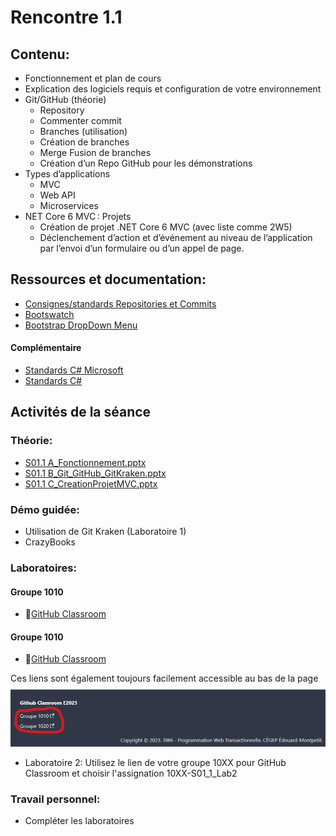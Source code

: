 # Rencontre 1.1

## Contenu: 
- Fonctionnement et plan de cours 
- Explication des logiciels requis et configuration de votre environnement 
- Git/GitHub (théorie)
  - Repository 
  - Commenter commit 
  - Branches (utilisation) 
  - Création de branches 
  - Merge Fusion de branches 
  - Création d’un Repo GitHub pour les démonstrations 
- Types d’applications
  - MVC 
  - Web API 
  - Microservices
- NET Core 6 MVC : Projets 
  - Création de projet .NET Core 6 MVC  (avec liste comme 2W5) 
  - Déclenchement d’action et d’événement au niveau de l’application par l’envoi d’un formulaire ou d’un appel de page.

## Ressources et documentation: 
- [Consignes/standards Repositories et Commits](https://info.cegepmontpetit.ca/git)
- [Bootswatch](https://bootswatch.com/)
- [Bootstrap DropDown Menu](https://getbootstrap.com/docs/5.0)

#### Complémentaire 
- [Standards C# Microsoft](https://docs.microsoft.com/en-us/dotnet/csharp/programming-guide/inside-a-program/coding-conventions)
- [Standards C#](https://github.com/ktaranov/naming-convention/blob/master/C%23%20Coding%20Standards%20and%20Naming%20Conventions.md)

## Activités de la séance

### Théorie:
- [S01.1 A_Fonctionnement.pptx](https://cegepedouardmontpetit-my.sharepoint.com/:p:/r/personal/valerie_turgeon_cegepmontpetit_ca/Documents/Site_3W6_Partage/01.1_Intro_GitKraken/S01A_Fonctionnement.pptx?d=w371cbcb780ee4e9981c436d9efbf5d19&csf=1&web=1&e=IH8QWc)
- [S01.1 B_Git_GitHub_GitKraken.pptx](https://cegepedouardmontpetit-my.sharepoint.com/:p:/r/personal/valerie_turgeon_cegepmontpetit_ca/Documents/Site_3W6_Partage/01.1_Intro_GitKraken/S01B_Git_GitHub_GitKraken.pptx?d=we474177ca54c4b47af2ef6e5d0d60f60&csf=1&web=1&e=FVig8O)
- [S01.1 C_CreationProjetMVC.pptx](https://cegepedouardmontpetit-my.sharepoint.com/:p:/r/personal/valerie_turgeon_cegepmontpetit_ca/Documents/Site_3W6_Partage/01.1_Intro_GitKraken/S01C_CreationProjetMVC.pptx?d=w01697b947c244e32959ca241566699de&csf=1&web=1&e=2RoQ28)

### Démo guidée:
- Utilisation de Git Kraken (Laboratoire 1)
- CrazyBooks

### Laboratoires:

#### Groupe 1010
- 🔗[GitHub Classroom](https://classroom.github.com/classrooms/129973551-e23progwebtrans-1010)
#### Groupe 1010
- 🔗[GitHub Classroom](https://classroom.github.com/classrooms/129973551-e23progwebtrans-1020)

Ces liens sont également toujours facilement accessible au bas de la page
![Image Reference](/cours/1_1/LiensGithubClassroom.png)

- Laboratoire 2: Utilisez le lien de votre groupe 10XX pour GitHub Classroom et choisir l'assignation 10XX-S01_1_Lab2

### Travail personnel: 
- Compléter les laboratoires
